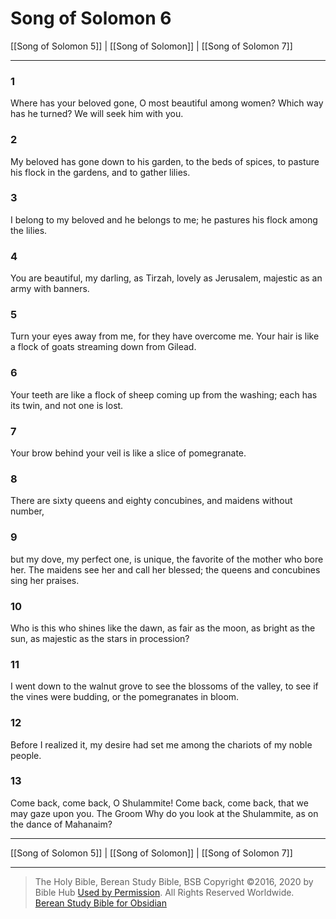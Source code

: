 # Song of Solomon 6

[[Song of Solomon 5]] | [[Song of Solomon]] | [[Song of Solomon 7]]

---

### 1
Where has your beloved gone, O most beautiful among women? Which way has he turned? We will seek him with you.

### 2
My beloved has gone down to his garden, to the beds of spices, to pasture his flock in the gardens, and to gather lilies.

### 3
I belong to my beloved and he belongs to me; he pastures his flock among the lilies.

### 4
You are beautiful, my darling, as Tirzah, lovely as Jerusalem, majestic as an army with banners.

### 5
Turn your eyes away from me, for they have overcome me. Your hair is like a flock of goats streaming down from Gilead.

### 6
Your teeth are like a flock of sheep coming up from the washing; each has its twin, and not one is lost.

### 7
Your brow behind your veil is like a slice of pomegranate.

### 8
There are sixty queens and eighty concubines, and maidens without number,

### 9
but my dove, my perfect one, is unique, the favorite of the mother who bore her. The maidens see her and call her blessed; the queens and concubines sing her praises.

### 10
Who is this who shines like the dawn, as fair as the moon, as bright as the sun, as majestic as the stars in procession?

### 11
I went down to the walnut grove to see the blossoms of the valley, to see if the vines were budding, or the pomegranates in bloom.

### 12
Before I realized it, my desire had set me among the chariots of my noble people.

### 13
Come back, come back, O Shulammite! Come back, come back, that we may gaze upon you. The Groom Why do you look at the Shulammite, as on the dance of Mahanaim?

---

[[Song of Solomon 5]] | [[Song of Solomon]] | [[Song of Solomon 7]]

---

> The Holy Bible, Berean Study Bible, BSB
> Copyright &copy;2016, 2020 by Bible Hub
> [Used by Permission](https://berean.bible/terms.htm). All Rights Reserved Worldwide.
> [Berean Study Bible for Obsidian](https://github.com/gapmiss/berean-study-bible-for-obsidian)

